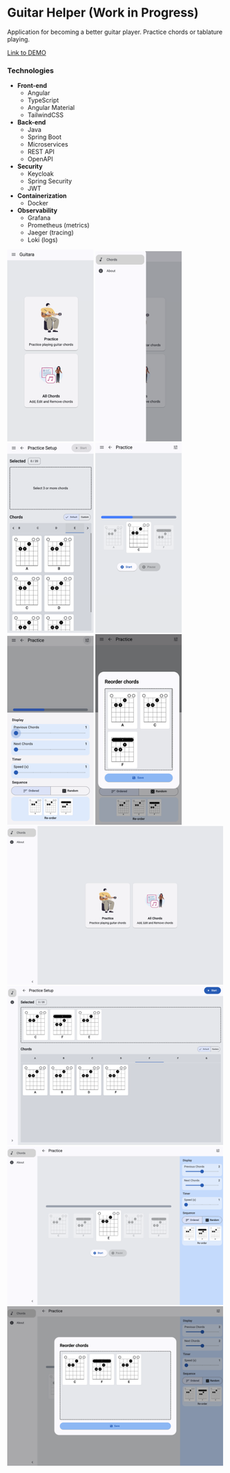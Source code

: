 # Guitar Helper (Work in Progress)
Application for becoming a better guitar player. Practice chords or tablature playing.

[Link to DEMO](https://edvose.github.io/guitar-helper)

### Technologies
- **Front-end**
  - Angular
  - TypeScript
  - Angular Material
  - TailwindCSS
- **Back-end**
  - Java
  - Spring Boot
  - Microservices
  - REST API
  - OpenAPI
- **Security**
  - Keycloak
  - Spring Security
  - JWT
- **Containerization**
  - Docker
- **Observability**
  - Grafana
  - Prometheus (metrics)
  - Jaeger (tracing)
  - Loki (logs)

<div>
  <img src="https://github.com/edvose/guitar-helper/blob/main/readme/1.png" alt="Image" width="200" />
  <img src="https://github.com/edvose/guitar-helper/blob/main/readme/2.png" alt="Image" width="200" />
  <img src="https://github.com/edvose/guitar-helper/blob/main/readme/3.png" alt="Image" width="200" />
  <img src="https://github.com/edvose/guitar-helper/blob/main/readme/4.png" alt="Image" width="200" />
  <img src="https://github.com/edvose/guitar-helper/blob/main/readme/5.png" alt="Image" width="200" />
  <img src="https://github.com/edvose/guitar-helper/blob/main/readme/6.png" alt="Image" width="200" />
</div>

<div>
  <img src="https://github.com/edvose/guitar-helper/blob/main/readme/11.png" alt="Image" width="500" />
  <img src="https://github.com/edvose/guitar-helper/blob/main/readme/12.png" alt="Image" width="500" />
  <img src="https://github.com/edvose/guitar-helper/blob/main/readme/13.png" alt="Image" width="500" />
  <img src="https://github.com/edvose/guitar-helper/blob/main/readme/14.png" alt="Image" width="500" />
</div>
